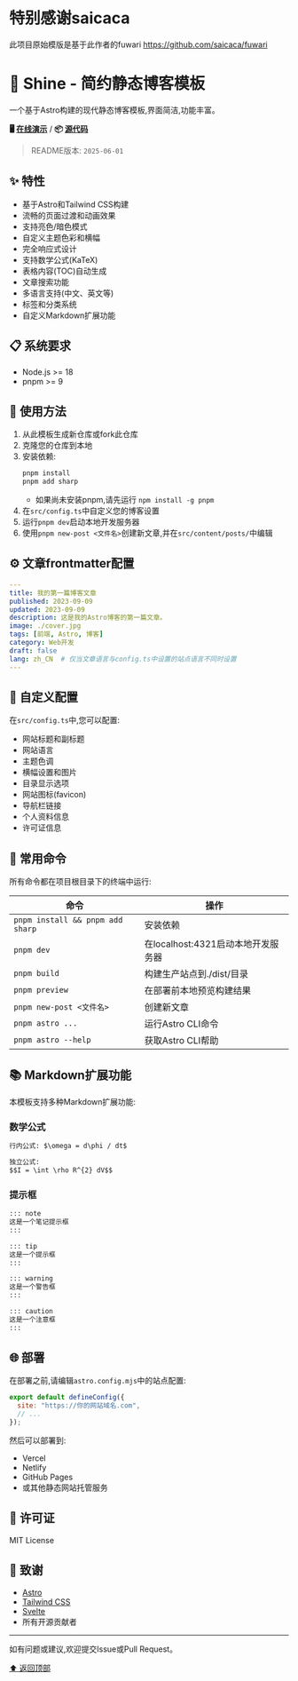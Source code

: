 # 特别感谢saicaca
此项目原始模版是基于此作者的fuwari
https://github.com/saicaca/fuwari

# 🌟 Shine - 简约静态博客模板

一个基于Astro构建的现代静态博客模板,界面简洁,功能丰富。

**🖥️ [在线演示](https://your-demo-site-url.com)** / **📦 [源代码](https://github.com/your-username/shine)**

> README版本: `2025-06-01`

## ✨ 特性

* 基于Astro和Tailwind CSS构建
* 流畅的页面过渡和动画效果
* 支持亮色/暗色模式
* 自定义主题色彩和横幅
* 完全响应式设计
* 支持数学公式(KaTeX)
* 表格内容(TOC)自动生成
* 文章搜索功能
* 多语言支持(中文、英文等)
* 标签和分类系统
* 自定义Markdown扩展功能

## 📋 系统要求

* Node.js >= 18
* pnpm >= 9

## 🚀 使用方法

1. 从此模板生成新仓库或fork此仓库
2. 克隆您的仓库到本地
3. 安装依赖:
   ```bash
   pnpm install
   pnpm add sharp
   ```
   * 如果尚未安装pnpm,请先运行 `npm install -g pnpm`
4. 在`src/config.ts`中自定义您的博客设置
5. 运行`pnpm dev`启动本地开发服务器
6. 使用`pnpm new-post <文件名>`创建新文章,并在`src/content/posts/`中编辑

## ⚙️ 文章frontmatter配置

```yaml
---
title: 我的第一篇博客文章
published: 2023-09-09
updated: 2023-09-09
description: 这是我的Astro博客的第一篇文章。
image: ./cover.jpg
tags: [前端, Astro, 博客]
category: Web开发
draft: false
lang: zh_CN  # 仅当文章语言与config.ts中设置的站点语言不同时设置
---
```

## 📝 自定义配置

在`src/config.ts`中,您可以配置:

- 网站标题和副标题
- 网站语言
- 主题色调
- 横幅设置和图片
- 目录显示选项
- 网站图标(favicon)
- 导航栏链接
- 个人资料信息
- 许可证信息

## 🧞 常用命令

所有命令都在项目根目录下的终端中运行:

| 命令                          | 操作                           |
| ----------------------------- | ------------------------------ |
| `pnpm install && pnpm add sharp` | 安装依赖                       |
| `pnpm dev`                    | 在localhost:4321启动本地开发服务器 |
| `pnpm build`                  | 构建生产站点到./dist/目录      |
| `pnpm preview`                | 在部署前本地预览构建结果       |
| `pnpm new-post <文件名>`      | 创建新文章                     |
| `pnpm astro ...`              | 运行Astro CLI命令              |
| `pnpm astro --help`           | 获取Astro CLI帮助              |

## 📚 Markdown扩展功能

本模板支持多种Markdown扩展功能:

### 数学公式

```markdown
行内公式: $\omega = d\phi / dt$

独立公式:
$$I = \int \rho R^{2} dV$$
```

### 提示框

```markdown
::: note
这是一个笔记提示框
:::

::: tip
这是一个提示框
:::

::: warning
这是一个警告框
:::

::: caution
这是一个注意框
:::
```

## 🌐 部署

在部署之前,请编辑`astro.config.mjs`中的站点配置:

```javascript
export default defineConfig({
  site: "https://你的网站域名.com",
  // ...
});
```

然后可以部署到:
- Vercel
- Netlify
- GitHub Pages
- 或其他静态网站托管服务

## 📜 许可证

MIT License

## 🙏 致谢

- [Astro](https://astro.build/)
- [Tailwind CSS](https://tailwindcss.com/)
- [Svelte](https://svelte.dev/)
- 所有开源贡献者

---

如有问题或建议,欢迎提交Issue或Pull Request。

[⬆ 返回顶部](#-shine---简约静态博客模板) 